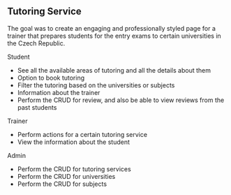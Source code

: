 ## Tutoring Service

The goal was to create an engaging and professionally styled page for a trainer that prepares students for the entry exams to certain universities in the Czech Republic.

Student

- See all the available areas of tutoring and all the details about them 
- Option to book tutoring
- Filter the tutoring based on the universities or subjects
- Information about the trainer 
- Perform the CRUD for review, and also be able to view reviews from the past students

Trainer 

- Perform actions for a certain tutoring service
- View the information about the student

Admin

- Perform the CRUD for tutoring services
- Perform the CRUD for universities
- Perform the CRUD for subjects
  
